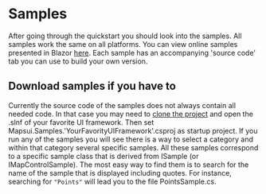 # Samples

After going through the quickstart you should look into the samples. All samples work the same on all platforms. You can view online samples presented in Blazor [here](https://mapsui.com/samples/). Each sample has an accompanying 'source code' tab you can use to build your own version. 

## Download samples if you have to
Currently the source code of the samples does not always contain all needed code. In that case you may need to [clone the project](https://github.com/mapsui/mapsui) and open the .slnf of your favorite UI framework. Then set Mapsui.Samples.'YourFavorityUIFramework'.csproj as startup project. If you run any of the samples you will see there is a way to select a category and within that category several specific samples. All these samples correspond to a specific sample class that is derived from ISample (or IMapControlSample). The most easy way to find them is to search for the name of the sample that is displayed including quotes. For instance, searching for `"Points"` will lead you to the file PointsSample.cs. 
